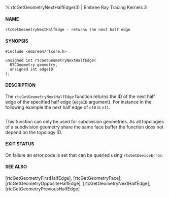 % rtcGetGeometryNextHalfEdge(3) | Embree Ray Tracing Kernels 3

#### NAME

    rtcGetGeometryNextHalfEdge - returns the next half edge

#### SYNOPSIS

    #include <embree4/rtcore.h>

    unsigned int rtcGetGeometryNextHalfEdge(
      RTCGeometry geometry,
      unsigned int edgeID
    );

#### DESCRIPTION

The `rtcGetGeometryNextHalfEdge` function returns the ID of the
next half edge of the specified half edge (`edgeID` argument). For
instance in the following example the next half edge of `e10` is
`e11`.

``` {image=imgHalfEdges}
```

This function can only be used for subdivision geometries. As all
topologies of a subdivision geometry share the same face buffer the
function does not depend on the topology ID.

#### EXIT STATUS

On failure an error code is set that can be queried using
`rtcGetDeviceError`.

#### SEE ALSO

[rtcGetGeometryFirstHalfEdge], [rtcGetGeometryFace], [rtcGetGeometryOppositeHalfEdge],
[rtcGetGeometryNextHalfEdge], [rtcGetGeometryPreviousHalfEdge]
